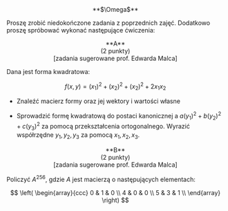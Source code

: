 <center>
**$\Omega$**
</center>

Proszę zrobić niedokończone zadania z poprzednich zajęć. 
Dodatkowo proszę spróbować wykonać następujące ćwiczenia:

<center>
**A**
</center>

<center>
(2 punkty)
</center>

<center>
[zadania sugerowane prof. Edwarda Malca]
</center>

Dana jest forma kwadratowa:

$$f(x , y) = (x_{1})^{2} + (x_{2})^{2} + (x_{2})^{2} + 2 x_{1} x_{2}$$

* Znaleźć macierz formy oraz jej wektory i wartości własne

* Sprowadzić formę kwadratową do postaci kanonicznej a $a (y_{1})^{2} + b (y_{2})^{2} + c (y_{3})^{2}$
za pomocą przekształcenia ortogonalnego. Wyrazić współrzędne $y_{1} , y_{2} , y_{3}$ za pomocą
$x_{1} , x_{2} , x_{3}$.

<center>
**B**
</center>

<center>
(2 punkty)
</center>

<center>
[zadania sugerowane prof. Edwarda Malca]
</center>

Policzyć $A^{256}$, gdzie $A$ jest macierzą o następujących elementach: 

$$
\left(
\begin{array}{ccc}
 0 & 1 & 0 \\
 4 & 0 & 0 \\
 5 & 3 & 1 \\
\end{array}
\right)
$$

